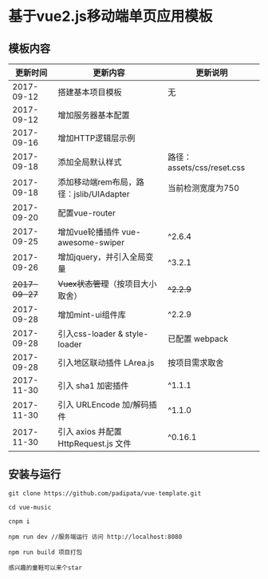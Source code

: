 # 基于vue2.js移动端单页应用模板

## 模板内容

更新时间| 更新内容|更新说明
---|---|---
2017-09-12 | 搭建基本项目模板|无
2017-09-12 | 增加服务器基本配置
2017-09-16 | 增加HTTP逻辑层示例
2017-09-18 | 添加全局默认样式 | 路径：assets/css/reset.css
2017-09-18 | 添加移动端rem布局，路径：jslib/UIAdapter | 当前检测宽度为750
2017-09-20 | 配置vue-router
2017-09-25 | 增加vue轮播插件 vue-awesome-swiper | ^2.6.4
2017-09-26 | 增加jquery，并引入全局变量 | ^3.2.1
~~2017-09-27~~ | ~~Vuex状态管理~~（按项目大小取舍） | ~~^2.2.9~~
2017-09-28 | 增加mint-ui组件库 | ^2.2.9
2017-09-28 | 引入css-loader & style-loader | 已配置 webpack
2017-09-28 | 引入地区联动插件 LArea.js | 按项目需求取舍
2017-11-30 | 引入 sha1 加密插件 | ^1.1.1
2017-11-30 | 引入 URLEncode 加/解码插件 | ^1.1.0
2017-11-30 | 引入 axios 并配置 HttpRequest.js 文件 | ^0.16.1


## 安装与运行

```
git clone https://github.com/padipata/vue-template.git

cd vue-music

cnpm i

npm run dev //服务端运行 访问 http://localhost:8080

npm run build 项目打包 

感兴趣的童鞋可以来个star
